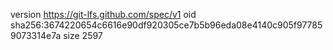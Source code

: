 version https://git-lfs.github.com/spec/v1
oid sha256:3674220654c6616e90df920305ce7b5b96eda08e4140c905f977859073314e7a
size 2597
